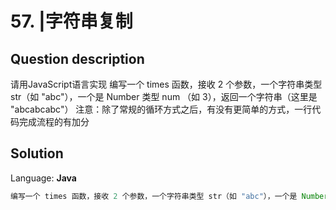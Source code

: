 # 57. |字符串复制

## Question description


请用JavaScript语言实现 编写一个 times 函数，接收 2 个参数，一个字符串类型 str（如 "abc"），一个是 Number 类型 num （如 3），返回一个字符串（这里是 "abcabcabc"）   注意：除了常规的循环方式之后，有没有更简单的方式，一行代码完成流程的有加分 


## Solution

Language: **Java**

```Java
编写一个 times 函数，接收 2 个参数，一个字符串类型 str（如 "abc"），一个是 Number 类型 num （如 3），返回一个字符串（这里是 "abcabcabc"）
```


